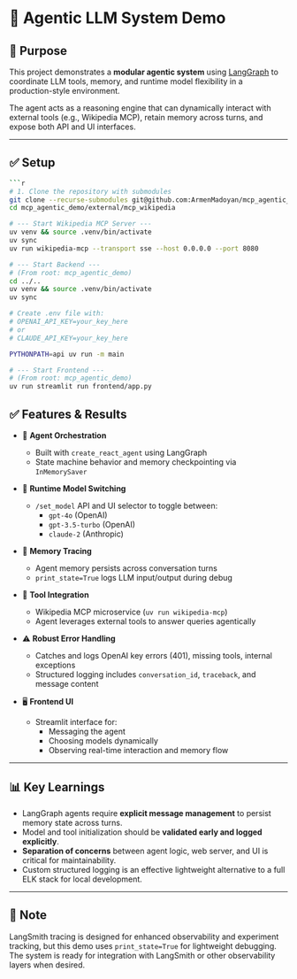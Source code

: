 # 🧠 Agentic LLM System Demo

## 🚀 Purpose

This project demonstrates a **modular agentic system** using [LangGraph](https://github.com/langchain-ai/langgraph) to coordinate LLM tools, memory, and runtime model flexibility in a production-style environment.

The agent acts as a reasoning engine that can dynamically interact with external tools (e.g., Wikipedia MCP), retain memory across turns, and expose both API and UI interfaces.

---


## ✅ Setup

```bash
```r
# 1. Clone the repository with submodules
git clone --recurse-submodules git@github.com:ArmenMadoyan/mcp_agentic_demo.git
cd mcp_agentic_demo/external/mcp_wikipedia

# --- Start Wikipedia MCP Server ---
uv venv && source .venv/bin/activate
uv sync
uv run wikipedia-mcp --transport sse --host 0.0.0.0 --port 8080

# --- Start Backend ---
# (From root: mcp_agentic_demo)
cd ../..
uv venv && source .venv/bin/activate
uv sync

# Create .env file with:
# OPENAI_API_KEY=your_key_here
# or
# CLAUDE_API_KEY=your_key_here

PYTHONPATH=api uv run -m main

# --- Start Frontend ---
# (From root: mcp_agentic_demo)
uv run streamlit run frontend/app.py
```

## ✅ Features & Results

- 🧩 **Agent Orchestration**
  - Built with `create_react_agent` using LangGraph
  - State machine behavior and memory checkpointing via `InMemorySaver`

- 🔄 **Runtime Model Switching**
  - `/set_model` API and UI selector to toggle between:
    - `gpt-4o` (OpenAI)
    - `gpt-3.5-turbo` (OpenAI)
    - `claude-2` (Anthropic)

- 🧠 **Memory Tracing**
  - Agent memory persists across conversation turns
  - `print_state=True` logs LLM input/output during debug

- 🔧 **Tool Integration**
  - Wikipedia MCP microservice (`uv run wikipedia-mcp`)
  - Agent leverages external tools to answer queries agentically

- ⚠️ **Robust Error Handling**
  - Catches and logs OpenAI key errors (401), missing tools, internal exceptions
  - Structured logging includes `conversation_id`, `traceback`, and message content

- 🖥️ **Frontend UI**
  - Streamlit interface for:
    - Messaging the agent
    - Choosing models dynamically
    - Observing real-time interaction and memory flow

---

## 📊 Key Learnings

- LangGraph agents require **explicit message management** to persist memory state across turns.
- Model and tool initialization should be **validated early and logged explicitly**.
- **Separation of concerns** between agent logic, web server, and UI is critical for maintainability.
- Custom structured logging is an effective lightweight alternative to a full ELK stack for local development.

---

## 📌 Note

LangSmith tracing is designed for enhanced observability and experiment tracking, but this demo uses `print_state=True` for lightweight debugging. The system is ready for integration with LangSmith or other observability layers when desired.
